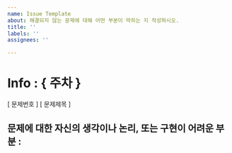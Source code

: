 ```yaml
---
name: Issue Template
about: 해결되지 않는 문제에 대해 어떤 부분이 막히는 지 작성하시오.
title: ''
labels: ''
assignees: ''

---
```


# Info : { 주차 }
[ 문제번호 ] [ 문제제목 ]

## 문제에 대한 자신의 생각이나 논리, 또는 구현이 어려운 부분 :
